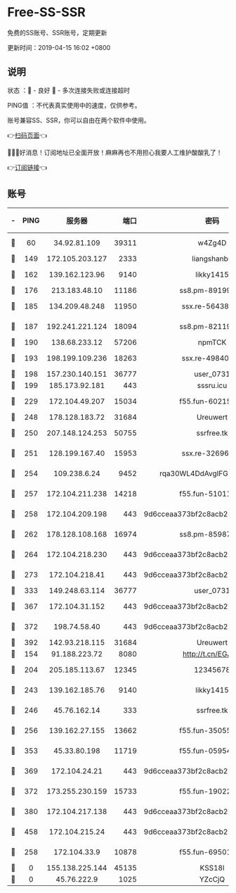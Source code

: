 # Free-SS-SSR

免费的SS账号、SSR账号，定期更新

更新时间：2019-04-15 16:02 +0800

## 说明

状态     ：🙂 - 良好 🙁 - 多次连接失败或连接超时

PING值   ：不代表真实使用中的速度，仅供参考。

账号兼容SS、SSR，你可以自由在两个软件中使用。

👉[扫码页面](https://liesauer.github.io/Free-SS-SSR/)👈

🎉🎉🎉好消息！订阅地址已全面开放！麻麻再也不用担心我要人工维护酸酸乳了！

👉[订阅链接](https://www.liesauer.net/yogurt/subscribe?ACCESS_TOKEN=DAYxR3mMaZAsaqUb)👈

## 账号

|-|PING|服务器|端口|密码|加密方式|区域|
|:----:|:----:|:-----:|-----:|:----:|:----:|:----:|
|🙂|60|34.92.81.109|39311|w4Zg4D|chacha20-ietf|US|
|🙂|149|172.105.203.127|2333|liangshanbo|chacha20|JP|
|🙂|162|139.162.123.96|9140|likky1415|aes-256-cfb|JP|
|🙂|176|213.183.48.10|11186|ss8.pm-89199615|rc4-md5|RU|
|🙂|185|134.209.48.248|11950|ssx.re-56438346|aes-256-cfb|US|
|🙂|187|192.241.221.124|18094|ss8.pm-82119585|aes-256-cfb|US|
|🙂|190|138.68.233.12|57206|npmTCK|rc4-md5|US|
|🙂|193|198.199.109.236|18263|ssx.re-49840183|aes-256-cfb|US|
|🙂|198|157.230.140.151|36777|user_0731|chacha20|US|
|🙂|199|185.173.92.181|443|sssru.icu|rc4-md5|RU|
|🙂|229|172.104.49.207|15034|f55.fun-60215083|aes-256-cfb|SG|
|🙂|248|178.128.183.72|31684|Ureuwert|chacha20|US|
|🙂|250|207.148.124.253|50755|ssrfree.tk|aes-256-cfb|SG|
|🙂|251|128.199.167.40|15953|ssx.re-32696553|aes-256-cfb|SG|
|🙂|254|109.238.6.24|9452|rqa30WL4DdAvgIFG6Fs3znzTa|aes-256-cfb|FR|
|🙂|257|172.104.211.238|14218|f55.fun-51011710|aes-256-cfb|US|
|🙂|258|172.104.209.198|443|9d6cceaa373bf2c8acb22e60b6a58be6|aes-256-cfb|US|
|🙂|262|178.128.108.168|16974|ss8.pm-85987760|aes-256-cfb|SG|
|🙂|264|172.104.218.230|443|9d6cceaa373bf2c8acb22e60b6a58be6|aes-256-cfb|US|
|🙂|273|172.104.218.41|443|9d6cceaa373bf2c8acb22e60b6a58be6|aes-256-cfb|US|
|🙂|333|149.248.63.114|36777|user_0731|chacha20|CA|
|🙂|367|172.104.31.152|443|9d6cceaa373bf2c8acb22e60b6a58be6|aes-256-cfb|US|
|🙂|372|198.74.58.40|443|9d6cceaa373bf2c8acb22e60b6a58be6|aes-256-cfb|US|
|🙂|392|142.93.218.115|31684|Ureuwert|chacha20|IN|
|🙂|154|91.188.223.72|8080|http://t.cn/EGJIyrl|rc4-md5|RU|
|🙂|204|205.185.113.67|12345|12345678|aes-256-cfb|US|
|🙂|243|139.162.185.76|9140|likky1415|aes-256-cfb|DE|
|🙂|246|45.76.162.14|333|ssrfree.tk|aes-256-cfb|SG|
|🙂|256|139.162.27.155|13662|f55.fun-35055769|aes-256-cfb|SG|
|🙂|353|45.33.80.198|11719|f55.fun-05954542|aes-256-cfb|US|
|🙂|369|172.104.24.21|443|9d6cceaa373bf2c8acb22e60b6a58be6|aes-256-cfb|US|
|🙂|372|173.255.230.159|15733|f55.fun-19022604|aes-256-cfb|US|
|🙂|380|172.104.217.138|443|9d6cceaa373bf2c8acb22e60b6a58be6|aes-256-cfb|US|
|🙂|458|172.104.215.24|443|9d6cceaa373bf2c8acb22e60b6a58be6|aes-256-cfb|US|
|🙁|258|172.104.33.9|10878|f55.fun-69501447|aes-256-cfb|SG|
|🙁|0|155.138.225.144|45135|KSS18l|rc4-md5|US|
|🙁|0|45.76.222.9|1025|YZcCjQ|rc4-md5|JP|
